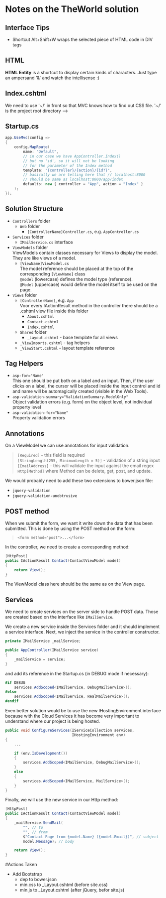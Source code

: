 # Notes on the TheWorld solution

## Interface Tips
* Shortcut Alt+Shift+W wraps the selected piece of HTML code in DIV tags

## HTML
**HTML Entity** is a shortcut to display certain kinds of characters.
Just type an ampersand '&' and watch the intellisense :)

## Index.cshtml
We need to use '~/' in front so that MVC knows 
how to find out CSS file. '~/' is the project 
root directory -->

## Startup.cs
```csharp
app.UseMvc(config =>
{
    config.MapRoute(
        name: "Default",
        // in our case we have AppController.Index()
        // but no 'id', so it will not be looking
        // for the parameter of the Index method
        template: "{controller}/{action}/{id?}",
        // basically we are telling here that // localhost:8000
        // should be same as localhost:8000/app/index
        defaults: new { controller = "App", action = "Index" }
    );
});
```
## Solution Structure
*  `Controllers` folder
   * `Web` folder
      * `[ControllerName]Controller.cs`, e.g. `AppController.cs`
*  `Services` folder
   *  `IMailService.cs` interface
*  `ViewModels` folder  
   ViewModels contain classes necessary for Views to display
   the model. They are like views of a model. 
   * `[ViewName]ViewModel.cs`  
     The model reference should be placed at the top 
     of the corresponding `[ViewName]` class  
     `@model` (lowercase) defines the model type (reference).  
     `@Model` (uppercase) would define the model itself to be used on the page.
*  `Views` folder
   *  `[ControllerName]`, e.g. `App`  
      Voor every IActionResult method in the controller there
      should be a .cshtml view file inside this folder
      * `About.cshtml`
      * `Contact.cshtml`
      * `Index.cshtml`
   *  `Shared` folder
      * `_Layout.cshtml` - base template for all views
   *  `_ViewImports.cshtml` - tag helpers
   *  `_ViewStart.cshtml` - layout template reference

## Tag Helpers
*  `asp-for="Name"`  
   This one should be put both on a label and an input.
   Then, if the user clicks on a label, the cursor will be 
   placed inside the input control and id and name will be 
   automagically created (visible in the Web Tools).
*  `asp-validation-summary="ValidationSummary.ModelOnly"`  
   Object validation errors (e.g. form) on the object level, 
   not individual property level
*  `asp-validation-for="Name"`  
   Property validation errors


## Annotations
On a ViewModel we can use annotations for input validation.  
>  `[Required]` - this field is required  
>  `[StringLength(255, MinimumLength = 5)]` - validation of a string input  
>  `[EmailAddress]` - this will validate the input against the email regex
>  `Http[Method]` where Method can be delete, get, post, and update.

We would probably need to add these two extensions to bower.json file:  
*  `jquery-validation`  
*  `jquery-validation-unobtrusive`

## POST method
When we submit the form, we want it write down the data that has been submitted.
This is done by using the POST method on the form:  
> `<form method="post">...</form>`

In the controller, we need to create a corresponding method:
```csharp
[HttpPost]
public IActionResult Contact(ContactViewModel model)
{
    return View();
}
```

The ViewModel class here should be the same as on the View page.

## Services
We need to create services on the server side to handle POST data.
Those are created based on the interface like `IMailService`.

We create a new service inside the Services folder and it should
implement a service interface. Next, we inject the service 
in the controller constructor.
```csharp
private IMailService _mailService;

public AppController(IMailService service)
{
    _mailService = service;
}
```

and add its reference in the Startup.cs (in DEBUG mode if necessary):
```csharp
#if DEBUG
    services.AddScoped<IMailService, DebugMailService>();
#else
    services.AddScoped<IMailService, RealMailService>();
#endif
``` 
>
Even better solution would be to use the new IHostingEnvironment interface
because with the Cloud Services it has become very important to understand
where our project is being hosted.
```csharp
public void ConfigureServices(IServiceCollection services, 
                              IHostingEnvironment env)
{
    ...

    if (env.IsDevelopment())
    {
        services.AddScoped<IMailService, DebugMailService>();
    }
    else
    {
        services.AddScoped<IMailService, MailService>();
    }
}
```

Finally, we will use the new service in our Http method:
```csharp
[HttpPost]
public IActionResult Contact(ContactViewModel model)
{
    _mailService.SendMail(
        "", // to
        "", // from
        $"Contact Page from {model.Name} ({model.Email})", // subject
        model.Message); // body

    return View();
}
```

#Actions Taken
* Add Bootstrap 
  * dep to bower.json
  * min.css to _Layout.cshtml (before site.css)
  * min.js to _Layout.cshtml (after jQuery, befor site.js)